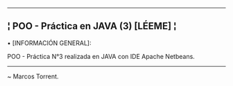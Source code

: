 --------------------------------------------------------
¦ POO - Práctica en JAVA (3) [LÉEME] ¦
--------------------------------------------------------

• [INFORMACIÓN GENERAL]:

POO - Práctica N°3 realizada en JAVA con IDE Apache Netbeans.

--------------------------------------------------------

~ Marcos Torrent.
